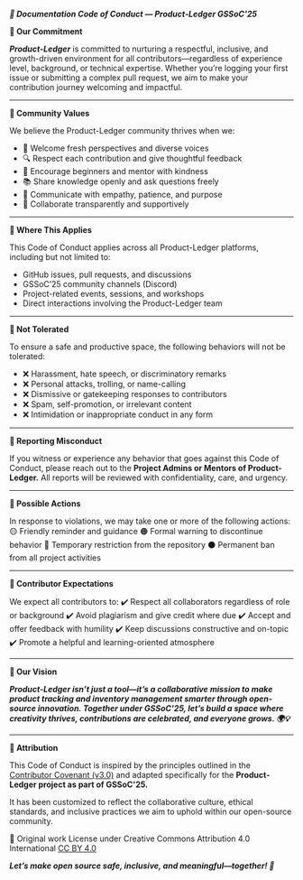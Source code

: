 ***📘 Documentation Code of Conduct — Product-Ledger GSSoC'25***

**🌟 Our Commitment**

***Product-Ledger*** is committed to nurturing a respectful, inclusive, and growth-driven environment for all contributors—regardless of experience level, background, or technical expertise. Whether you’re logging your first issue or submitting a complex pull request, we aim to make your contribution journey welcoming and impactful.

---

**🤝 Community Values**    

We believe the Product-Ledger community thrives when we:
- 🧠 Welcome fresh perspectives and diverse voices
- 🔍 Respect each contribution and give thoughtful feedback
- 🙌 Encourage beginners and mentor with kindness
- 📚 Share knowledge openly and ask questions freely
- 💬 Communicate with empathy, patience, and purpose
- 🤝 Collaborate transparently and supportively

---

**🧭 Where This Applies**

This Code of Conduct applies across all Product-Ledger platforms, including but not limited to:
- GitHub issues, pull requests, and discussions
- GSSoC’25 community channels (Discord)
- Project-related events, sessions, and workshops
- Direct interactions involving the Product-Ledger team

---

**🚫 Not Tolerated**

To ensure a safe and productive space, the following behaviors will not be tolerated:
- ❌ Harassment, hate speech, or discriminatory remarks
- ❌ Personal attacks, trolling, or name-calling
- ❌ Dismissive or gatekeeping responses to contributors
- ❌ Spam, self-promotion, or irrelevant content
- ❌ Intimidation or inappropriate conduct in any form

---

**🛑 Reporting Misconduct**

If you witness or experience any behavior that goes against this Code of Conduct, please reach out to the **Project Admins or Mentors of Product-Ledger.** All reports will be reviewed with confidentiality, care, and urgency.

---

**🔧 Possible Actions**

In response to violations, we may take one or more of the following actions:
🟡 Friendly reminder and guidance
🟠 Formal warning to discontinue behavior
🔴 Temporary restriction from the repository
⚫ Permanent ban from all project activities

---

**🎯 Contributor Expectations**
 
We expect all contributors to:
✔️ Respect all collaborators regardless of role or background
✔️ Avoid plagiarism and give credit where due
✔️ Accept and offer feedback with humility
✔️ Keep discussions constructive and on-topic
✔️ Promote a helpful and learning-oriented atmosphere

---

**🚀 Our Vision**

***Product-Ledger isn’t just a tool—it’s a collaborative mission to make product tracking and inventory management smarter through open-source innovation. Together under GSSoC'25, let’s build a space where creativity thrives, contributions are celebrated, and everyone grows. 🌍💡***

---

**📄 Attribution**

This Code of Conduct is inspired by the principles outlined in the
[Contributor Covenant (v3.0)](https://www.contributor-covenant.org/version/3/0/code_of_conduct/) and adapted specifically for the **Product-Ledger project as part of GSSoC'25.**

It has been customized to reflect the collaborative culture, ethical standards, and inclusive practices we aim to uphold within our open-source community.

📌 Original work License under Creative Commons Attribution 4.0 International [CC BY 4.0](https://creativecommons.org/licenses/by/4.0/)

***Let’s make open source safe, inclusive, and meaningful—together! 💙***